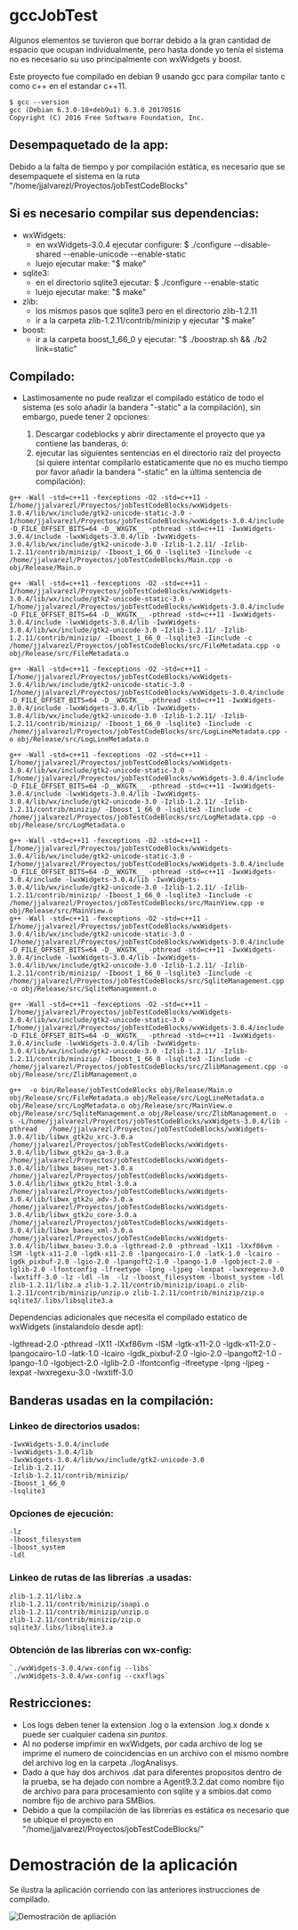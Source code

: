 # gccJobTest


Algunos elementos se tuvieron que borrar debido a la gran cantidad de espacio que ocupan individualmente, pero hasta donde yo tenía el sistema no es necesario su uso principalmente con wxWidgets y boost.

Este proyecto fue compilado en debian 9 usando gcc para compilar tanto c como c++ en el estandar c++11.

```
$ gcc --version
gcc (Debian 6.3.0-18+deb9u1) 6.3.0 20170516
Copyright (C) 2016 Free Software Foundation, Inc.
```

## Desempaquetado de la app:

Debido a la falta de tiempo y por compilación estática, es necesario que se desempaquete el sistema en la ruta "/home/jjalvarezl/Proyectos/jobTestCodeBlocks"

## Si es necesario compilar sus dependencias:

* wxWidgets:
  * en wxWidgets-3.0.4 ejecutar configure: $ ./configure --disable-shared --enable-unicode --enable-static
  * luejo ejecutar make: "$ make"
* sqlite3:
  * en el directorio sqlite3 ejecutar: $ ./configure  --enable-static
  * luejo ejecutar make: "$ make"
* zlib:
  * los mismos pasos que sqlite3 pero en el directorio zlib-1.2.11
  * ir a la carpeta zlib-1.2.11/contrib/minizip y ejecutar "$ make"
* boost:
  * ir a la carpeta boost_1_66_0 y ejecutar: "$ ./boostrap.sh && ./b2 link=static"

## Compilado:

* Lastimosamente no pude realizar el compilado estático de todo el sistema (es solo añadir la bandera "-static" a la compilación), sin embargo, puede tener 2 opciones:

  1. Descargar codeblocks y abrir directamente el proyecto que ya contiene las banderas, ó:
  2. ejecutar las siguientes sentencias en el directorio raíz del proyecto (si quiere intentar compilarlo estaticamente que no es mucho tiempo por favor añadir la bandera "-static" en la última sentencia de compilación):

```
g++ -Wall -std=c++11 -fexceptions -O2 -std=c++11 -I/home/jjalvarezl/Proyectos/jobTestCodeBlocks/wxWidgets-3.0.4/lib/wx/include/gtk2-unicode-static-3.0 -I/home/jjalvarezl/Proyectos/jobTestCodeBlocks/wxWidgets-3.0.4/include -D_FILE_OFFSET_BITS=64 -D__WXGTK__ -pthread -std=c++11 -IwxWidgets-3.0.4/include -lwxWidgets-3.0.4/lib -IwxWidgets-3.0.4/lib/wx/include/gtk2-unicode-3.0 -Izlib-1.2.11/ -Izlib-1.2.11/contrib/minizip/ -Iboost_1_66_0 -lsqlite3 -Iinclude -c /home/jjalvarezl/Proyectos/jobTestCodeBlocks/Main.cpp -o obj/Release/Main.o

g++ -Wall -std=c++11 -fexceptions -O2 -std=c++11 -I/home/jjalvarezl/Proyectos/jobTestCodeBlocks/wxWidgets-3.0.4/lib/wx/include/gtk2-unicode-static-3.0 -I/home/jjalvarezl/Proyectos/jobTestCodeBlocks/wxWidgets-3.0.4/include -D_FILE_OFFSET_BITS=64 -D__WXGTK__ -pthread -std=c++11 -IwxWidgets-3.0.4/include -lwxWidgets-3.0.4/lib -IwxWidgets-3.0.4/lib/wx/include/gtk2-unicode-3.0 -Izlib-1.2.11/ -Izlib-1.2.11/contrib/minizip/ -Iboost_1_66_0 -lsqlite3 -Iinclude -c /home/jjalvarezl/Proyectos/jobTestCodeBlocks/src/FileMetadata.cpp -o obj/Release/src/FileMetadata.o

g++ -Wall -std=c++11 -fexceptions -O2 -std=c++11 -I/home/jjalvarezl/Proyectos/jobTestCodeBlocks/wxWidgets-3.0.4/lib/wx/include/gtk2-unicode-static-3.0 -I/home/jjalvarezl/Proyectos/jobTestCodeBlocks/wxWidgets-3.0.4/include -D_FILE_OFFSET_BITS=64 -D__WXGTK__ -pthread -std=c++11 -IwxWidgets-3.0.4/include -lwxWidgets-3.0.4/lib -IwxWidgets-3.0.4/lib/wx/include/gtk2-unicode-3.0 -Izlib-1.2.11/ -Izlib-1.2.11/contrib/minizip/ -Iboost_1_66_0 -lsqlite3 -Iinclude -c /home/jjalvarezl/Proyectos/jobTestCodeBlocks/src/LogLineMetadata.cpp -o obj/Release/src/LogLineMetadata.o

g++ -Wall -std=c++11 -fexceptions -O2 -std=c++11 -I/home/jjalvarezl/Proyectos/jobTestCodeBlocks/wxWidgets-3.0.4/lib/wx/include/gtk2-unicode-static-3.0 -I/home/jjalvarezl/Proyectos/jobTestCodeBlocks/wxWidgets-3.0.4/include -D_FILE_OFFSET_BITS=64 -D__WXGTK__ -pthread -std=c++11 -IwxWidgets-3.0.4/include -lwxWidgets-3.0.4/lib -IwxWidgets-3.0.4/lib/wx/include/gtk2-unicode-3.0 -Izlib-1.2.11/ -Izlib-1.2.11/contrib/minizip/ -Iboost_1_66_0 -lsqlite3 -Iinclude -c /home/jjalvarezl/Proyectos/jobTestCodeBlocks/src/LogMetadata.cpp -o obj/Release/src/LogMetadata.o

g++ -Wall -std=c++11 -fexceptions -O2 -std=c++11 -I/home/jjalvarezl/Proyectos/jobTestCodeBlocks/wxWidgets-3.0.4/lib/wx/include/gtk2-unicode-static-3.0 -I/home/jjalvarezl/Proyectos/jobTestCodeBlocks/wxWidgets-3.0.4/include -D_FILE_OFFSET_BITS=64 -D__WXGTK__ -pthread -std=c++11 -IwxWidgets-3.0.4/include -lwxWidgets-3.0.4/lib -IwxWidgets-3.0.4/lib/wx/include/gtk2-unicode-3.0 -Izlib-1.2.11/ -Izlib-1.2.11/contrib/minizip/ -Iboost_1_66_0 -lsqlite3 -Iinclude -c /home/jjalvarezl/Proyectos/jobTestCodeBlocks/src/MainView.cpp -o obj/Release/src/MainView.o
g++ -Wall -std=c++11 -fexceptions -O2 -std=c++11 -I/home/jjalvarezl/Proyectos/jobTestCodeBlocks/wxWidgets-3.0.4/lib/wx/include/gtk2-unicode-static-3.0 -I/home/jjalvarezl/Proyectos/jobTestCodeBlocks/wxWidgets-3.0.4/include -D_FILE_OFFSET_BITS=64 -D__WXGTK__ -pthread -std=c++11 -IwxWidgets-3.0.4/include -lwxWidgets-3.0.4/lib -IwxWidgets-3.0.4/lib/wx/include/gtk2-unicode-3.0 -Izlib-1.2.11/ -Izlib-1.2.11/contrib/minizip/ -Iboost_1_66_0 -lsqlite3 -Iinclude -c /home/jjalvarezl/Proyectos/jobTestCodeBlocks/src/SqliteManagement.cpp -o obj/Release/src/SqliteManagement.o

g++ -Wall -std=c++11 -fexceptions -O2 -std=c++11 -I/home/jjalvarezl/Proyectos/jobTestCodeBlocks/wxWidgets-3.0.4/lib/wx/include/gtk2-unicode-static-3.0 -I/home/jjalvarezl/Proyectos/jobTestCodeBlocks/wxWidgets-3.0.4/include -D_FILE_OFFSET_BITS=64 -D__WXGTK__ -pthread -std=c++11 -IwxWidgets-3.0.4/include -lwxWidgets-3.0.4/lib -IwxWidgets-3.0.4/lib/wx/include/gtk2-unicode-3.0 -Izlib-1.2.11/ -Izlib-1.2.11/contrib/minizip/ -Iboost_1_66_0 -lsqlite3 -Iinclude -c /home/jjalvarezl/Proyectos/jobTestCodeBlocks/src/ZlibManagement.cpp -o obj/Release/src/ZlibManagement.o

g++  -o bin/Release/jobTestCodeBlocks obj/Release/Main.o obj/Release/src/FileMetadata.o obj/Release/src/LogLineMetadata.o obj/Release/src/LogMetadata.o obj/Release/src/MainView.o obj/Release/src/SqliteManagement.o obj/Release/src/ZlibManagement.o  -s -L/home/jjalvarezl/Proyectos/jobTestCodeBlocks/wxWidgets-3.0.4/lib -pthread   /home/jjalvarezl/Proyectos/jobTestCodeBlocks/wxWidgets-3.0.4/lib/libwx_gtk2u_xrc-3.0.a /home/jjalvarezl/Proyectos/jobTestCodeBlocks/wxWidgets-3.0.4/lib/libwx_gtk2u_qa-3.0.a /home/jjalvarezl/Proyectos/jobTestCodeBlocks/wxWidgets-3.0.4/lib/libwx_baseu_net-3.0.a /home/jjalvarezl/Proyectos/jobTestCodeBlocks/wxWidgets-3.0.4/lib/libwx_gtk2u_html-3.0.a /home/jjalvarezl/Proyectos/jobTestCodeBlocks/wxWidgets-3.0.4/lib/libwx_gtk2u_adv-3.0.a /home/jjalvarezl/Proyectos/jobTestCodeBlocks/wxWidgets-3.0.4/lib/libwx_gtk2u_core-3.0.a /home/jjalvarezl/Proyectos/jobTestCodeBlocks/wxWidgets-3.0.4/lib/libwx_baseu_xml-3.0.a /home/jjalvarezl/Proyectos/jobTestCodeBlocks/wxWidgets-3.0.4/lib/libwx_baseu-3.0.a -lgthread-2.0 -pthread -lX11 -lXxf86vm -lSM -lgtk-x11-2.0 -lgdk-x11-2.0 -lpangocairo-1.0 -latk-1.0 -lcairo -lgdk_pixbuf-2.0 -lgio-2.0 -lpangoft2-1.0 -lpango-1.0 -lgobject-2.0 -lglib-2.0 -lfontconfig -lfreetype -lpng -ljpeg -lexpat -lwxregexu-3.0 -lwxtiff-3.0 -lz -ldl -lm  -lz -lboost_filesystem -lboost_system -ldl  zlib-1.2.11/libz.a zlib-1.2.11/contrib/minizip/ioapi.o zlib-1.2.11/contrib/minizip/unzip.o zlib-1.2.11/contrib/minizip/zip.o sqlite3/.libs/libsqlite3.a
```

Dependencias adicionales que necesita el compilado estatico de wxWidgets (instalandolo desde apt):

-lgthread-2.0
-pthread
-lX11
-lXxf86vm
-lSM
-lgtk-x11-2.0
-lgdk-x11-2.0
-lpangocairo-1.0
-latk-1.0
-lcairo
-lgdk_pixbuf-2.0
-lgio-2.0
-lpangoft2-1.0
-lpango-1.0
-lgobject-2.0
-lglib-2.0
-lfontconfig
-lfreetype
-lpng
-ljpeg
-lexpat
-lwxregexu-3.0
-lwxtiff-3.0

## Banderas usadas en la compilación:

### Linkeo de directorios usados:

```
-IwxWidgets-3.0.4/include
-lwxWidgets-3.0.4/lib
-IwxWidgets-3.0.4/lib/wx/include/gtk2-unicode-3.0
-Izlib-1.2.11/
-Izlib-1.2.11/contrib/minizip/
-Iboost_1_66_0
-lsqlite3
```
### Opciones de ejecución:

```
-lz
-lboost_filesystem
-lboost_system
-ldl
```

### Linkeo de rutas de las librerías .a usadas:
```
zlib-1.2.11/libz.a
zlib-1.2.11/contrib/minizip/ioapi.o
zlib-1.2.11/contrib/minizip/unzip.o
zlib-1.2.11/contrib/minizip/zip.o
sqlite3/.libs/libsqlite3.a
```

### Obtención de las librerías con wx-config:
```
`./wxWidgets-3.0.4/wx-config --libs`
`./wxWidgets-3.0.4/wx-config --cxxflags`
```


## Restricciones:

* Los logs deben tener la extension .log o la extension .log.x donde x puede ser cualquier cadena *sin puntos*.
* Al no poderse impŕimir en wxWidgets, por cada archivo de log se imprime el numero de coincidencias en un archivo con el mismo nombre del archivo log en la carpeta ./logAnalisys.
* Dado a que hay dos archivos .dat para diferentes propositos dentro de la prueba, se ha dejado con nombre a Agent9.3.2.dat como nombre fijo de archivo para para procesamiento con sqlite y a smbios.dat como nombre fijo de archivo para SMBios.
* Debido a que la compilación de las librerías es estática es necesario que se ubique el proyecto en "/home/jjalvarezl/Proyectos/jobTestCodeBlocks/"

# Demostración de la aplicación

Se ilustra la aplicación corriendo con las anteriores instrucciones de compilado.

![Demostración de apliación](demoApp.gif)
